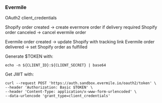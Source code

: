 ### Evermile
OAuth2 client_credentials


Shopify order created -> create evermore order if delivery required
Shopify order canceled -> cancel evermile order
 

Evermile order created -> update Shopify with tracking link
Evermile order delivered -> set Shopify order as fulfilled



Generate $TOKEN with:
```
echo -n ${CLIENT_ID}:${CLIENT_SECRET} | base64
```

Get JWT with:
```
curl --request POST 'https://auth.sandbox.evermile.io/oauth2/token' \
--header 'Authorization: Basic $TOKEN' \
--header 'Content-Type: application/x-www-form-urlencoded' \
--data-urlencode 'grant_type=client_credentials'
```
